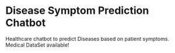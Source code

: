 # Disease Symptom Prediction Chatbot
Healthcare chatbot to predict Diseases based on patient symptoms.
<br>
 Medical DataSet available!
